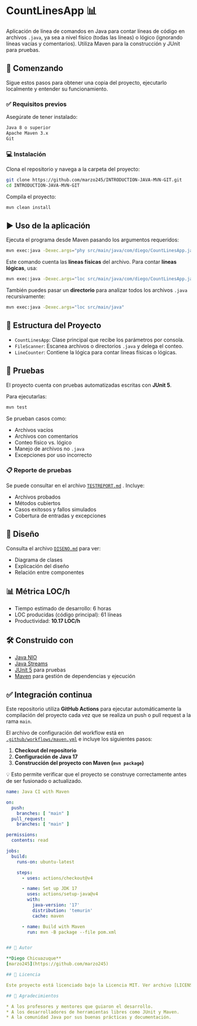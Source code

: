 # CountLinesApp 📊

Aplicación de línea de comandos en Java para contar líneas de código en archivos `.java`, ya sea a nivel físico (todas las líneas) o lógico (ignorando líneas vacías y comentarios). Utiliza Maven para la construcción y JUnit para pruebas.

## 🚀 Comenzando

Sigue estos pasos para obtener una copia del proyecto, ejecutarlo localmente y entender su funcionamiento.

### ✅ Requisitos previos

Asegúrate de tener instalado:

```bash
Java 8 o superior  
Apache Maven 3.x  
Git
```

### 💻 Instalación

Clona el repositorio y navega a la carpeta del proyecto:

```bash
git clone https://github.com/marzo245/INTRODUCTION-JAVA-MVN-GIT.git
cd INTRODUCTION-JAVA-MVN-GIT
```

Compila el proyecto:

```bash
mvn clean install
```

## ▶️ Uso de la aplicación

Ejecuta el programa desde Maven pasando los argumentos requeridos:

```bash
mvn exec:java -Dexec.args="phy src/main/java/com/diego/CountLinesApp.java"
```

Este comando cuenta las **líneas físicas** del archivo. Para contar **líneas lógicas**, usa:

```bash
mvn exec:java -Dexec.args="loc src/main/java/com/diego/CountLinesApp.java"
```

También puedes pasar un **directorio** para analizar todos los archivos `.java` recursivamente:

```bash
mvn exec:java -Dexec.args="loc src/main/java"
```

## 🧠 Estructura del Proyecto

* `CountLinesApp`: Clase principal que recibe los parámetros por consola.
* `FileScanner`: Escanea archivos o directorios `.java` y delega el conteo.
* `LineCounter`: Contiene la lógica para contar líneas físicas o lógicas.

## 🧪 Pruebas

El proyecto cuenta con pruebas automatizadas escritas con **JUnit 5**.

Para ejecutarlas:

```bash
mvn test
```

Se prueban casos como:

* Archivos vacíos
* Archivos con comentarios
* Conteo físico vs. lógico
* Manejo de archivos no `.java`
* Excepciones por uso incorrecto

### 📋 Reporte de pruebas

Se puede consultar en el archivo [`TESTREPORT.md`](TESTREPORT.md) . Incluye:

* Archivos probados
* Métodos cubiertos
* Casos exitosos y fallos simulados
* Cobertura de entradas y excepciones

## 📐 Diseño

Consulta el archivo [`DISENO.md`](DISENO.md) para ver:

* Diagrama de clases
* Explicación del diseño
* Relación entre componentes

## 📊 Métrica LOC/h

* Tiempo estimado de desarrollo: 6 horas
* LOC producidas (código principal): 61 líneas
* Productividad: **10.17 LOC/h**

## 🛠️ Construido con

* [Java NIO](https://docs.oracle.com/javase/8/docs/api/java/nio/file/package-summary.html)
* [Java Streams](https://docs.oracle.com/javase/8/docs/api/java/util/stream/package-summary.html)
* [JUnit 5](https://junit.org/junit5/) para pruebas
* [Maven](https://maven.apache.org/) para gestión de dependencias y ejecución

## ✅ Integración continua

Este repositorio utiliza **GitHub Actions** para ejecutar automáticamente la compilación del proyecto cada vez que se realiza un push o pull request a la rama `main`.

El archivo de configuración del workflow está en [`.github/workflows/maven.yml`](.github/workflows/maven.yml) e incluye los siguientes pasos:

1. **Checkout del repositorio**
2. **Configuración de Java 17**
3. **Construcción del proyecto con Maven (`mvn package`)**

💡 Esto permite verificar que el proyecto se construye correctamente antes de ser fusionado o actualizado.

```yaml
name: Java CI with Maven

on:
  push:
    branches: [ "main" ]
  pull_request:
    branches: [ "main" ]

permissions:
  contents: read

jobs:
  build:
    runs-on: ubuntu-latest

    steps:
      - uses: actions/checkout@v4

      - name: Set up JDK 17
        uses: actions/setup-java@v4
        with:
          java-version: '17'
          distribution: 'temurin'
          cache: maven

      - name: Build with Maven
        run: mvn -B package --file pom.xml


## 👤 Autor

**Diego Chicuazuque**
[marzo245](https://github.com/marzo245)

## 📄 Licencia

Este proyecto está licenciado bajo la Licencia MIT. Ver archivo [LICENSE](LICENSE) para más información.

## 🙌 Agradecimientos

* A los profesores y mentores que guiaron el desarrollo.
* A los desarrolladores de herramientas libres como JUnit y Maven.
* A la comunidad Java por sus buenas prácticas y documentación.

